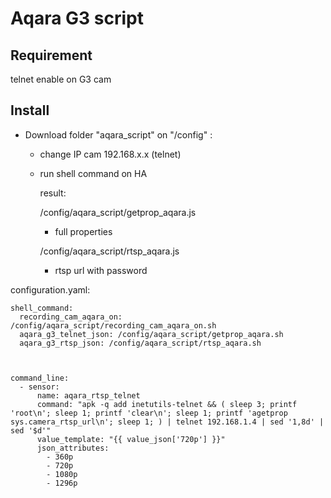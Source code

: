 # Aqara G3 script #

## Requirement ##
telnet enable on G3 cam

## Install ##
* Download folder "aqara_script" on "/config" :
  * change IP cam 192.168.x.x (telnet)
  * run shell command on HA
    
    result:

       /config/aqara_script/getprop_aqara.js
    
      * full properties

       /config/aqara_script/rtsp_aqara.js
    
       * rtsp url with password

configuration.yaml:

    shell_command:
      recording_cam_aqara_on: /config/aqara_script/recording_cam_aqara_on.sh
      aqara_g3_telnet_json: /config/aqara_script/getprop_aqara.sh
      aqara_g3_rtsp_json: /config/aqara_script/rtsp_aqara.sh



    command_line:
      - sensor:
          name: aqara_rtsp_telnet
          command: "apk -q add inetutils-telnet && ( sleep 3; printf 'root\n'; sleep 1; printf 'clear\n'; sleep 1; printf 'agetprop sys.camera_rtsp_url\n'; sleep 1; ) | telnet 192.168.1.4 | sed '1,8d' | sed '$d'"
          value_template: "{{ value_json['720p'] }}"
          json_attributes:
            - 360p
            - 720p
            - 1080p
            - 1296p
